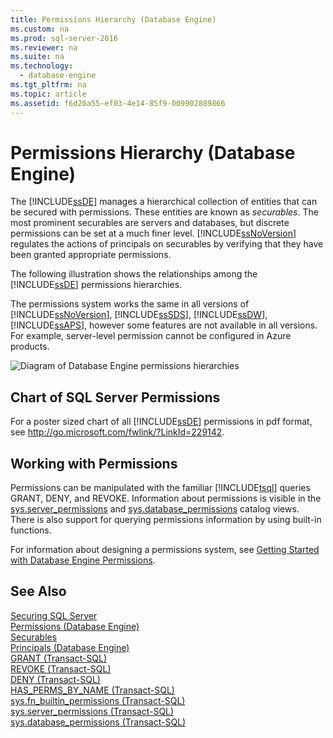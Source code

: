 ```yaml
---
title: Permissions Hierarchy (Database Engine)
ms.custom: na
ms.prod: sql-server-2016
ms.reviewer: na
ms.suite: na
ms.technology: 
  - database-engine
ms.tgt_pltfrm: na
ms.topic: article
ms.assetid: f6d20a55-ef03-4e14-85f9-009902889866
---
```

# Permissions Hierarchy (Database Engine)
  The [!INCLUDE[ssDE](../../Token\Other/ssDE_md.md)] manages a hierarchical collection of entities that can be secured with permissions. These entities are known as *securables*. The most prominent securables are servers and databases, but discrete permissions can be set at a much finer level. [!INCLUDE[ssNoVersion](../../Token\Other/ssNoVersion_md.md)] regulates the actions of principals on securables by verifying that they have been granted appropriate permissions.  
  
 The following illustration shows the relationships among the [!INCLUDE[ssDE](../../Token\Other/ssDE_md.md)] permissions hierarchies.  
  
 The permissions system works the same in all versions of [!INCLUDE[ssNoVersion](../../Token\Other/ssNoVersion_md.md)], [!INCLUDE[ssSDS](../../Token\Other/ssSDS_md.md)], [!INCLUDE[ssDW](../../Token\Other/ssDW_md.md)], [!INCLUDE[ssAPS](../../Token\Other/ssAPS_md.md)], however some features are not available in all versions. For example, server\-level permission cannot be configured in Azure products.  
  
 ![Diagram of Database Engine permissions hierarchies](../../Images\Image\ImageNotContaina/wj_security_layers.gif "wj_security_layers")  
  
## Chart of SQL Server Permissions  
 For a poster sized chart of all [!INCLUDE[ssDE](../../Token\Other/ssDE_md.md)] permissions in pdf format, see [http:\/\/go.microsoft.com\/fwlink\/?LinkId\=229142](http://go.microsoft.com/fwlink/?LinkId=229142).  
  
## Working with Permissions  
 Permissions can be manipulated with the familiar [!INCLUDE[tsql](../../Token\Other/tsql_md.md)] queries GRANT, DENY, and REVOKE. Information about permissions is visible in the [sys.server\_permissions](../Topic/sys.server_permissions%20\(Transact-SQL\).md) and [sys.database\_permissions](../Topic/sys.database_permissions%20\(Transact-SQL\).md) catalog views. There is also support for querying permissions information by using built\-in functions.  
  
 For information about designing a permissions system, see [Getting Started with Database Engine Permissions](../../Topics\TopicNameNotContainA/Getting-Started-with-Database-Engine-Permissions.md).  
  
## See Also  
 [Securing SQL Server](../../Topics\TopicNameNotContainA/Securing-SQL-Server.md)   
 [Permissions &#40;Database Engine&#41;](../../Topics\TopicNameNotContainA/Permissions--Database-Engine-.md)   
 [Securables](../../Topics\TopicNameNotContainA/Securables.md)   
 [Principals &#40;Database Engine&#41;](../../Topics\TopicNameNotContainA/Principals--Database-Engine-.md)   
 [GRANT &#40;Transact-SQL&#41;](../Topic/GRANT%20\(Transact-SQL\).md)   
 [REVOKE &#40;Transact-SQL&#41;](../Topic/REVOKE%20\(Transact-SQL\).md)   
 [DENY &#40;Transact-SQL&#41;](../Topic/DENY%20\(Transact-SQL\).md)   
 [HAS_PERMS_BY_NAME &#40;Transact-SQL&#41;](../Topic/HAS_PERMS_BY_NAME%20\(Transact-SQL\).md)   
 [sys.fn_builtin_permissions &#40;Transact-SQL&#41;](../Topic/sys.fn_builtin_permissions%20\(Transact-SQL\).md)   
 [sys.server_permissions &#40;Transact-SQL&#41;](../Topic/sys.server_permissions%20\(Transact-SQL\).md)   
 [sys.database_permissions &#40;Transact-SQL&#41;](../Topic/sys.database_permissions%20\(Transact-SQL\).md)  
  
  